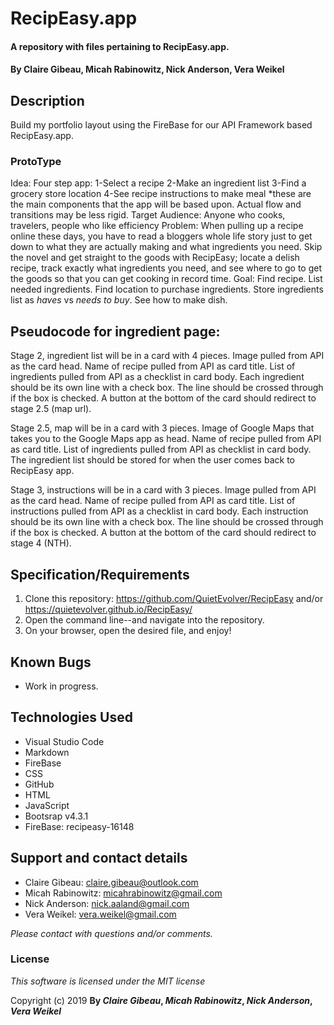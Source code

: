 ﻿# RecipEasy.app

#### A repository with files pertaining to RecipEasy.app.

#### By **Claire Gibeau, Micah Rabinowitz, Nick Anderson, Vera Weikel**

## Description
Build my portfolio layout using the FireBase for our API Framework based RecipEasy.app. 

### ProtoType

Idea: Four step app:
       	1-Select a recipe
       	2-Make an ingredient list
       	3-Find a grocery store location
       	4-See recipe instructions to make meal
*these are the main components that the app will be based upon. Actual flow and transitions may be less rigid.
Target Audience: Anyone who cooks, travelers, people who like efficiency
Problem: When pulling up a recipe online these days, you have to read a bloggers whole life story just to get down to what they are actually making and what ingredients you need.  Skip the novel and get straight to the goods with RecipEasy; locate a delish recipe, track exactly what ingredients you need, and see where to go to get the goods so that you can get cooking in record time.
Goal: Find recipe. List needed ingredients. Find location to purchase ingredients. Store ingredients list as *haves* vs *needs to buy*. See how to make dish.

## Pseudocode for ingredient page:

Stage 2, ingredient list will be in a card with 4 pieces.
Image pulled from API as the card head.
Name of recipe pulled from API as card title.
List of ingredients pulled from API as a checklist in card body.
Each ingredient should be its own line with a check box.
The line should be crossed through if the box is checked.
A button at the bottom of the card should redirect to stage 2.5 (map url).

Stage 2.5, map will be in a card with 3 pieces.
Image of Google Maps that takes you to the Google Maps app as head.
Name of recipe pulled from API as card title.
List of ingredients pulled from API as checklist in card body.
The ingredient list should be stored for when the user comes back to RecipEasy app.

Stage 3, instructions will be in a card with 3 pieces.
Image pulled from API as the card head.
Name of recipe pulled from API as card title.
List of instructions pulled from API as a checklist in card body.
Each instruction should be its own line with a check box.
The line should be crossed through if the box is checked.
A button at the bottom of the card should redirect to stage 4 (NTH).


## Specification/Requirements
1. Clone this repository: https://github.com/QuietEvolver/RecipEasy and/or https://quietevolver.github.io/RecipEasy/
2. Open the command line--and navigate into the repository.
3. On your browser, open the desired file, and enjoy!

## Known Bugs
* Work in progress.

## Technologies Used
* Visual Studio Code
* Markdown
* FireBase
* CSS
* GitHub
* HTML
* JavaScript
* Bootsrap v4.3.1
* FireBase: recipeasy-16148

## Support and contact details

* Claire Gibeau: claire.gibeau@outlook.com
* Micah Rabinowitz: micahrabinowitz@gmail.com
* Nick Anderson: nick.aaland@gmail.com
* Vera Weikel: vera.weikel@gmail.com

_Please contact with questions and/or comments._

### License

*This software is licensed under the MIT license*

Copyright (c) 2019 **By _Claire Gibeau_, _Micah Rabinowitz_, _Nick Anderson_, _Vera Weikel_**
